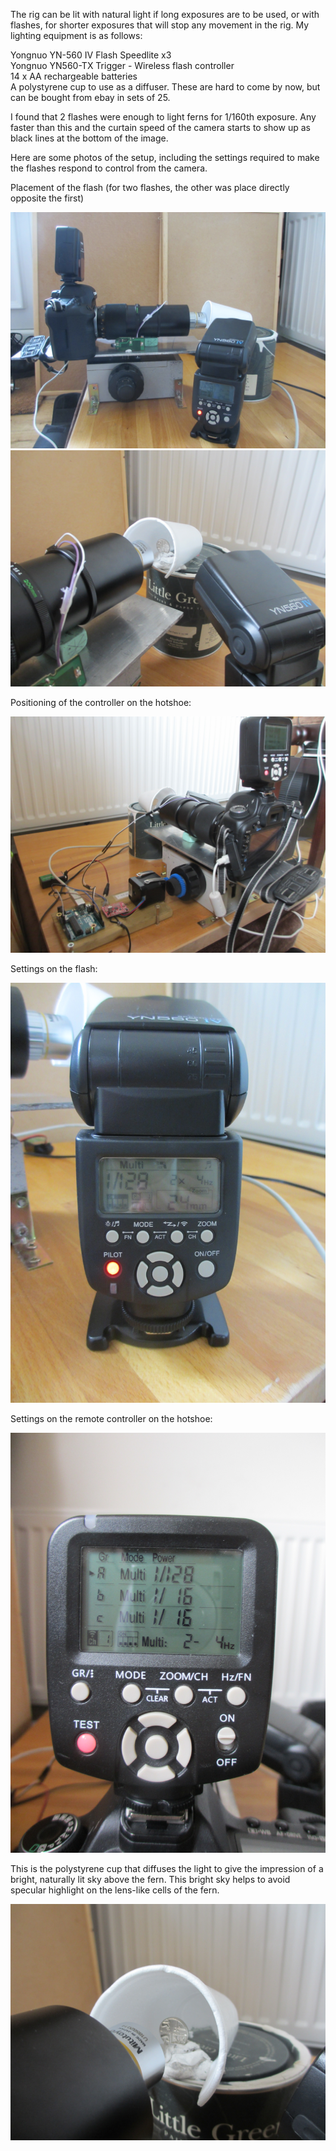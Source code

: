 
The rig can be lit with natural light if long exposures are to be used, or with flashes, for shorter exposures that will stop any movement in the rig. My lighting equipment is as follows:

Yongnuo YN-560 IV Flash Speedlite x3<br>
Yongnuo YN560-TX Trigger - Wireless flash controller<br>
14 x AA rechargeable batteries<br>
A polystyrene cup to use as a diffuser. These are hard to come by now, but can be bought from ebay in sets of 25.

I found that 2 flashes were enough to light ferns for 1/160th exposure. Any faster than this and the curtain speed of the camera starts to show up as black lines at the bottom of the image. 

Here are some photos of the setup, including the settings required to make the flashes respond to control from the camera. 

Placement of the flash (for two flashes, the other was place directly opposite the first)

<img src="images/IMG_6873.JPG" alt="image"/>
<img src="images/IMG_6874.JPG" alt="image"/>

Positioning of the controller on the hotshoe:

<img src="images/IMG_6878.JPG" alt="image"/>

Settings on the flash:

<img src="images/IMG_6880.JPG" alt="image"/>

Settings on the remote controller on the hotshoe:

<img src="images/IMG_6881.JPG" alt="image"/>

This is the polystyrene cup that diffuses the light to give the impression of a bright, naturally lit sky above the fern. This bright sky helps to avoid specular highlight on the lens-like cells of the fern. 

<img src="images/IMG_6884.JPG" alt="image"/>


